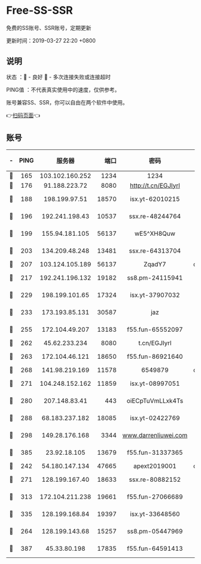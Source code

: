 # Free-SS-SSR

免费的SS账号、SSR账号，定期更新

更新时间：2019-03-27 22:20 +0800

## 说明

状态     ：🙂 - 良好 🙁 - 多次连接失败或连接超时

PING值   ：不代表真实使用中的速度，仅供参考。

账号兼容SS、SSR，你可以自由在两个软件中使用。

👉[扫码页面](https://liesauer.github.io/Free-SS-SSR/)👈

## 账号

|-|PING|服务器|端口|密码|加密方式|区域|
|:----:|:----:|:-----:|-----:|:----:|:----:|:----:|
|🙂|165|103.102.160.252|1234|1234|rc4-md5|JP|
|🙂|176|91.188.223.72|8080|http://t.cn/EGJIyrl|rc4-md5|RU|
|🙂|188|198.199.97.51|18570|isx.yt-62010215|aes-256-cfb|US|
|🙂|196|192.241.198.43|10537|ssx.re-48244764|aes-256-cfb|US|
|🙂|199|155.94.181.105|56137|wE5^XH8Quw|aes-256-cfb|US|
|🙂|203|134.209.48.248|13481|ssx.re-64313704|aes-256-cfb|US|
|🙂|207|103.124.105.189|56137|ZqadY7|chacha20|US|
|🙂|217|192.241.196.132|19182|ss8.pm-24115941|aes-256-cfb|US|
|🙂|229|198.199.101.65|17324|isx.yt-37907032|aes-256-cfb|US|
|🙂|233|173.193.85.131|30587|jaz|aes-256-cfb|US|
|🙂|255|172.104.49.207|13183|f55.fun-65552097|aes-256-cfb|SG|
|🙂|262|45.62.233.234|8080|t.cn/EGJIyrl|rc4-md5|CA|
|🙂|263|172.104.46.121|18650|f55.fun-86921640|aes-256-cfb|SG|
|🙂|268|141.98.219.169|11578|6549879|chacha20|US|
|🙂|271|104.248.152.162|11859|isx.yt-08997051|aes-256-cfb|SG|
|🙂|280|207.148.83.41|443|oiECpTuVmLLxk4Ts|aes-256-cfb|AU|
|🙂|288|68.183.237.182|18085|isx.yt-02422769|aes-256-cfb|SG|
|🙂|298|149.28.176.168|3344|www.darrenliuwei.com|aes-256-cfb|AU|
|🙂|385|23.92.18.105|13679|f55.fun-31337365|aes-256-cfb|US|
|🙂|242|54.180.147.134|47665|apext2019001|chacha20|KR|
|🙂|271|128.199.167.40|18633|ssx.re-80882152|aes-256-cfb|SG|
|🙂|313|172.104.211.238|19661|f55.fun-27066689|aes-256-cfb|US|
|🙂|335|128.199.168.84|19397|isx.yt-33648560|aes-256-cfb|SG|
|🙁|264|128.199.143.68|15257|ss8.pm-05447969|aes-256-cfb|SG|
|🙁|387|45.33.80.198|17835|f55.fun-64591413|aes-256-cfb|US|
